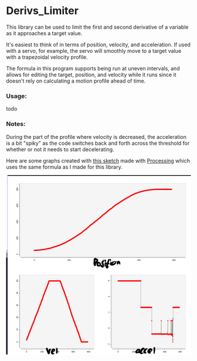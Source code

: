# Derivs_Limiter

This library can be used to limit the first and second derivative of a variable as it approaches a target value.

It's easiest to think of in terms of position, velocity, and acceleration. 
If used with a servo, for example, the servo will smoothly move to a target value with a trapezoidal velocity profile.

The formula in this program supports being run at uneven intervals, and allows for editing the target, position, and velocity while it runs since it doesn't rely on calculating a motion profile ahead of time.

### Usage:

todo

### Notes:

During the part of the profile where velocity is decreased, the acceleration is a bit "spiky" as the code switches back and forth across the threshold for whether or not it needs to start decelerating.


Here are some graphs created with [this sketch](https://gist.github.com/joshua-8/3209f2f400a0e68dead911b8743fc5f0) made with [Processing](https://processing.org/) which uses the same formula as I made for this library.

![position s curve, velocity trapezoidal curve and accel graph](https://github.com/joshua-8/Derivs_Limiter/blob/master/docs/graphs.png)

